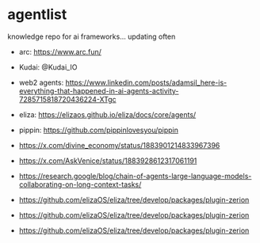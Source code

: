 # agentlist
knowledge repo for ai frameworks... updating often

- arc: https://www.arc.fun/
- Kudai: @Kudai_IO
- web2 agents: https://www.linkedin.com/posts/adamsil_here-is-everything-that-happened-in-ai-agents-activity-7285715818720436224-XTgc
- eliza: https://elizaos.github.io/eliza/docs/core/agents/

- pippin: https://github.com/pippinlovesyou/pippin

- https://x.com/divine_economy/status/1883901214833967396
- https://x.com/AskVenice/status/1883928612317061191
- https://research.google/blog/chain-of-agents-large-language-models-collaborating-on-long-context-tasks/
- https://github.com/elizaOS/eliza/tree/develop/packages/plugin-zerion
- https://github.com/elizaOS/eliza/tree/develop/packages/plugin-zerion
- https://github.com/elizaOS/eliza/tree/develop/packages/plugin-zerion